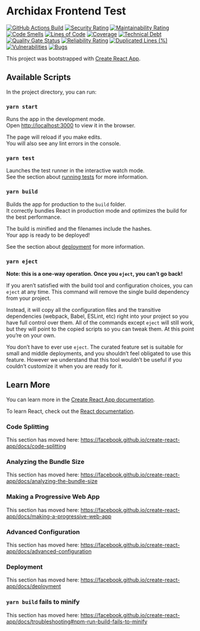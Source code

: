 # Archidax Frontend Test

[![GitHub Actions Build](https://github.com/rafiandria23/archidax-frontend-test/actions/workflows/ci.yaml/badge.svg)](https://github.com/rafiandria23/archidax-frontend-test/actions/workflows/ci.yaml)
[![Security Rating](https://sonarcloud.io/api/project_badges/measure?project=rafiandria23_archidax-frontend-test&metric=security_rating)](https://sonarcloud.io/summary/new_code?id=rafiandria23_archidax-frontend-test)
[![Maintainability Rating](https://sonarcloud.io/api/project_badges/measure?project=rafiandria23_archidax-frontend-test&metric=sqale_rating)](https://sonarcloud.io/summary/new_code?id=rafiandria23_archidax-frontend-test)
[![Code Smells](https://sonarcloud.io/api/project_badges/measure?project=rafiandria23_archidax-frontend-test&metric=code_smells)](https://sonarcloud.io/summary/new_code?id=rafiandria23_archidax-frontend-test)
[![Lines of Code](https://sonarcloud.io/api/project_badges/measure?project=rafiandria23_archidax-frontend-test&metric=ncloc)](https://sonarcloud.io/summary/new_code?id=rafiandria23_archidax-frontend-test)
[![Coverage](https://sonarcloud.io/api/project_badges/measure?project=rafiandria23_archidax-frontend-test&metric=coverage)](https://sonarcloud.io/summary/new_code?id=rafiandria23_archidax-frontend-test)
[![Technical Debt](https://sonarcloud.io/api/project_badges/measure?project=rafiandria23_archidax-frontend-test&metric=sqale_index)](https://sonarcloud.io/summary/new_code?id=rafiandria23_archidax-frontend-test)
[![Quality Gate Status](https://sonarcloud.io/api/project_badges/measure?project=rafiandria23_archidax-frontend-test&metric=alert_status)](https://sonarcloud.io/summary/new_code?id=rafiandria23_archidax-frontend-test)
[![Reliability Rating](https://sonarcloud.io/api/project_badges/measure?project=rafiandria23_archidax-frontend-test&metric=reliability_rating)](https://sonarcloud.io/summary/new_code?id=rafiandria23_archidax-frontend-test)
[![Duplicated Lines (%)](https://sonarcloud.io/api/project_badges/measure?project=rafiandria23_archidax-frontend-test&metric=duplicated_lines_density)](https://sonarcloud.io/summary/new_code?id=rafiandria23_archidax-frontend-test)
[![Vulnerabilities](https://sonarcloud.io/api/project_badges/measure?project=rafiandria23_archidax-frontend-test&metric=vulnerabilities)](https://sonarcloud.io/summary/new_code?id=rafiandria23_archidax-frontend-test)
[![Bugs](https://sonarcloud.io/api/project_badges/measure?project=rafiandria23_archidax-frontend-test&metric=bugs)](https://sonarcloud.io/summary/new_code?id=rafiandria23_archidax-frontend-test)

This project was bootstrapped with [Create React App](https://github.com/facebook/create-react-app).

## Available Scripts

In the project directory, you can run:

### `yarn start`

Runs the app in the development mode.<br />
Open [http://localhost:3000](http://localhost:3000) to view it in the browser.

The page will reload if you make edits.<br />
You will also see any lint errors in the console.

### `yarn test`

Launches the test runner in the interactive watch mode.<br />
See the section about [running tests](https://facebook.github.io/create-react-app/docs/running-tests) for more information.

### `yarn build`

Builds the app for production to the `build` folder.<br />
It correctly bundles React in production mode and optimizes the build for the best performance.

The build is minified and the filenames include the hashes.<br />
Your app is ready to be deployed!

See the section about [deployment](https://facebook.github.io/create-react-app/docs/deployment) for more information.

### `yarn eject`

**Note: this is a one-way operation. Once you `eject`, you can’t go back!**

If you aren’t satisfied with the build tool and configuration choices, you can `eject` at any time. This command will remove the single build dependency from your project.

Instead, it will copy all the configuration files and the transitive dependencies (webpack, Babel, ESLint, etc) right into your project so you have full control over them. All of the commands except `eject` will still work, but they will point to the copied scripts so you can tweak them. At this point you’re on your own.

You don’t have to ever use `eject`. The curated feature set is suitable for small and middle deployments, and you shouldn’t feel obligated to use this feature. However we understand that this tool wouldn’t be useful if you couldn’t customize it when you are ready for it.

## Learn More

You can learn more in the [Create React App documentation](https://facebook.github.io/create-react-app/docs/getting-started).

To learn React, check out the [React documentation](https://reactjs.org/).

### Code Splitting

This section has moved here: <https://facebook.github.io/create-react-app/docs/code-splitting>

### Analyzing the Bundle Size

This section has moved here: <https://facebook.github.io/create-react-app/docs/analyzing-the-bundle-size>

### Making a Progressive Web App

This section has moved here: <https://facebook.github.io/create-react-app/docs/making-a-progressive-web-app>

### Advanced Configuration

This section has moved here: <https://facebook.github.io/create-react-app/docs/advanced-configuration>

### Deployment

This section has moved here: <https://facebook.github.io/create-react-app/docs/deployment>

### `yarn build` fails to minify

This section has moved here: <https://facebook.github.io/create-react-app/docs/troubleshooting#npm-run-build-fails-to-minify>

